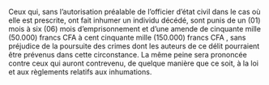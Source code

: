 Ceux qui, sans l’autorisation préalable de l’officier d’état civil dans le cas où elle est prescrite, ont fait inhumer un individu décédé, sont punis de un (01) mois à six (06) mois d’emprisonnement et d’une amende de cinquante mille (50.000) francs CFA à cent cinquante mille (150.000) francs CFA , sans préjudice de la poursuite des crimes dont les auteurs de ce délit pourraient être prévenus dans cette circonstance.
La même peine sera prononcée contre ceux qui auront contrevenu, de quelque manière que ce soit, à la loi et aux règlements relatifs aux inhumations.